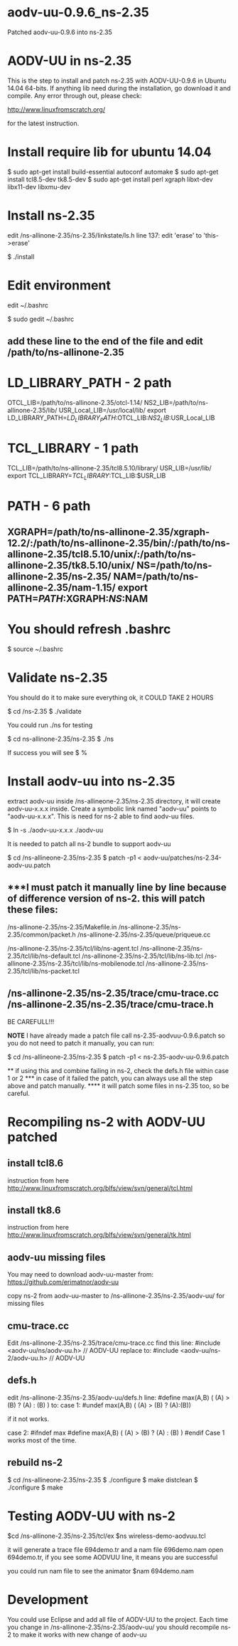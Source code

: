 # aodv-uu-0.9.6_ns-2.35
Patched aodv-uu-0.9.6 into ns-2.35

AODV-UU in ns-2.35
==================
This is the step to install and patch ns-2.35 with AODV-UU-0.9.6 in Ubuntu 14.04 64-bits. If anything lib need during the installation, go download it and compile. Any error through out, please check:

http://www.linuxfromscratch.org/

for the latest instruction.


Install require lib for ubuntu 14.04
====================================

$ sudo apt-get install build-essential autoconf automake
$ sudo apt-get install tcl8.5-dev tk8.5-dev
$ sudo apt-get install perl xgraph libxt-dev libx11-dev libxmu-dev


Install ns-2.35
===============

edit /ns-allinone-2.35/ns-2.35/linkstate/ls.h
line 137: edit 'erase' to 'this->erase'

$ ./install


Edit environment
================
edit ~/.bashrc

$ sudo gedit ~/.bashrc

add these line to the end of the file and
edit /path/to/ns-allinone-2.35
------------------------------
# LD_LIBRARY_PATH - 2 path
OTCL_LIB=/path/to/ns-allinone-2.35/otcl-1.14/
NS2_LIB=/path/to/ns-allinone-2.35/lib/
USR_Local_LIB=/usr/local/lib/
export LD_LIBRARY_PATH=$LD_LIBRARY_PATH:$OTCL_LIB:$NS2_LIB:$USR_Local_LIB

# TCL_LIBRARY - 1 path
TCL_LIB=/path/to/ns-allinone-2.35/tcl8.5.10/library/
USR_LIB=/usr/lib/
export TCL_LIBRARY=$TCL_LIBRARY:$TCL_LIB:$USR_LIB

# PATH - 6 path
XGRAPH=/path/to/ns-allinone-2.35/xgraph-12.2/:/path/to/ns-allinone-2.35/bin/:/path/to/ns-allinone-2.35/tcl8.5.10/unix/:/path/to/ns-allinone-2.35/tk8.5.10/unix/
NS=/path/to/ns-allinone-2.35/ns-2.35/
NAM=/path/to/ns-allinone-2.35/nam-1.15/
export PATH=$PATH:$XGRAPH:$NS:$NAM
----------------------------------


You should refresh .bashrc
==========================

$ source ~/.bashrc


Validate ns-2.35 
================

You should do it to make sure everything ok, it COULD TAKE 2 HOURS

$ cd /ns-2.35
$ ./validate

You could run ./ns for testing

$ cd ns-allinone-2.35/ns-2.35
$ ./ns

If success you will see
$ %

Install aodv-uu into ns-2.35
==========================
extract aodv-uu inside /ns-allineone-2.35/ns-2.35 directory, it will create aodv-uu-x.x.x inside. Create a symbolic link named "aodv-uu" points to "aodv-uu-x.x.x". This is need for ns-2 able to find aodv-uu files.

$ ln -s ./aodv-uu-x.x.x ./aodv-uu

It is needed to patch all ns-2 bundle to support aodv-uu

$ cd /ns-allineone-2.35/ns-2.35
$ patch -p1 < aodv-uu/patches/ns-2.34-aodv-uu.patch

***I must patch it manually line by line because of difference version of ns-2.
this will patch these files:
--------------------------------------
/ns-allinone-2.35/ns-2.35/Makefile.in
/ns-allinone-2.35/ns-2.35/common/packet.h
/ns-allinone-2.35/ns-2.35/queue/priqueue.cc

/ns-allinone-2.35/ns-2.35/tcl/lib/ns-agent.tcl
/ns-allinone-2.35/ns-2.35/tcl/lib/ns-default.tcl
/ns-allinone-2.35/ns-2.35/tcl/lib/ns-lib.tcl
/ns-allinone-2.35/ns-2.35/tcl/lib/ns-mobilenode.tcl
/ns-allinone-2.35/ns-2.35/tcl/lib/ns-packet.tcl

/ns-allinone-2.35/ns-2.35/trace/cmu-trace.cc
/ns-allinone-2.35/ns-2.35/trace/cmu-trace.h
--------------------------------------------
BE CAREFULL!!!

**NOTE**
I have already made a patch file call ns-2.35-aodvuu-0.9.6.patch so you do not need to patch it manually, you can run:

$ cd /ns-allineone-2.35/ns-2.35
$ patch -p1 < ns-2.35-aodv-uu-0.9.6.patch

** if using this and combine failing in ns-2, check the defs.h file within case 1 or 2
*** in case of it failed the patch, you can always use all the step above and patch manually.
**** it will patch some files in ns-2.35 too, so be careful.

Recompiling ns-2 with AODV-UU patched
=====================================

install tcl8.6
--------------
instruction from here
http://www.linuxfromscratch.org/blfs/view/svn/general/tcl.html

install tk8.6
--------------
instruction from here
http://www.linuxfromscratch.org/blfs/view/svn/general/tk.html

aodv-uu missing files
---------------------
You may need to download aodv-uu-master from: https://github.com/erimatnor/aodv-uu

copy ns-2 from aodv-uu-master to /ns-allinone-2.35/ns-2.35/aodv-uu/ for missing files

cmu-trace.cc
------------
Edit /ns-allinone-2.35/ns-2.35/trace/cmu-trace.cc
find this line: #include <aodv-uu/ns/aodv-uu.h> // AODV-UU
replace to: 	#include <aodv-uu/ns-2/aodv-uu.h> // AODV-UU

defs.h
------
edit /ns-allinone-2.35/ns-2.35/aodv-uu/defs.h
line:	#define max(A,B) ( (A) > (B) ? (A) : (B) )
to:
case 1:
	#undef max(A,B) ( (A) > (B) ? (A):(B))

if it not works.

case 2:
	#ifndef max
	#define max(A,B) ( (A) > (B) ? (A) : (B) )
	#endif
Case 1 works most of the time.

rebuild ns-2
------------
$ cd /ns-allineone-2.35/ns-2.35
$ ./configure
$ make distclean
$ ./configure
$ make

Testing AODV-UU with ns-2
=========================
$cd /ns-allinone-2.35/ns-2.35/tcl/ex
$ns wireless-demo-aodvuu.tcl

it will generate a trace file 694demo.tr and a nam file 696demo.nam
open 694demo.tr, if you see some AODVUU line, it means you are successful

you could run nam file to see the animator
$nam 694demo.nam

Development
===========
You could use Eclipse and add all file of AODV-UU to the project.
Each time you change in /ns-allinone-2.35/ns-2.35/aodv-uu/ you should recompile ns-2 to make it works with new change of aodv-uu

